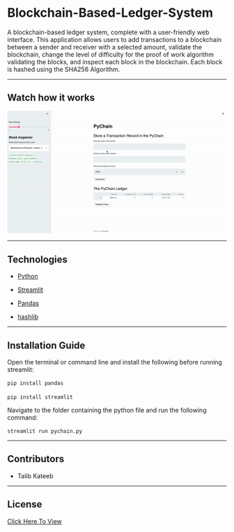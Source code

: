 # Blockchain-Based-Ledger-System

A blockchain-based ledger system, complete with a user-friendly web interface. This application allows users to add transactions to a blockchain between a sender and receiver with a selected amount, validate the blockchain, change the level of difficulty for the proof of work algorithm validating the blocks, and inspect each block in the blockchain. Each block is hashed using the SHA256 Algorithm. 

---

## Watch how it works

![](https://github.com/talibkateeb/Blockchain-Based-Ledger-System/blob/main/tutorial.gif)

---

## Technologies

* [Python](https://www.python.org/) 

* [Streamlit](https://streamlit.io/) 

* [Pandas](https://pandas.pydata.org/) 

* [hashlib](https://docs.python.org/3/library/hashlib.html)

---

## Installation Guide

Open the terminal or command line and install the following before running streamlit:

    pip install pandas

    pip install streamlit

Navigate to the folder containing the python file and run the following command:

    streamlit run pychain.py

---

## Contributors

*  Talib Kateeb

---

## License

[Click Here To View](https://github.com/talibkateeb/Blockchain-Based-Ledger-System/blob/main/LICENSE)